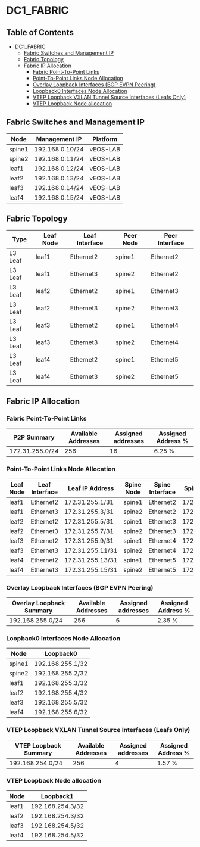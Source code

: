 # DC1_FABRIC

## Table of Contents

- [DC1_FABRIC](#dc1fabric )
  - [Fabric Switches and Management IP](#fabric-switches-and-management-ip)
  - [Fabric Topology](#fabric-topology)
  - [Fabric IP Allocation](#fabric-ip-allocation)
    - [Fabric Point-To-Point Links](#fabric-point-to-point-links)
    - [Point-To-Point Links Node Allocation](#point-to-point-links-node-allocation)
    - [Overlay Loopback Interfaces (BGP EVPN Peering)](#overlay-loopback-interfaces-bgp-evpn-peering)
    - [Loopback0 Interfaces Node Allocation](#loopback0-interfaces-node-allocation)
    - [VTEP Loopback VXLAN Tunnel Source Interfaces (Leafs Only)](#vtep-loopback-vxlan-tunnel-source-interfaces-leafs-only)
    - [VTEP Loopback Node allocation](#vtep-loopback-node-allocation)

## Fabric Switches and Management IP

| Node | Management IP | Platform |
| ---- | ------------- | -------- |
| spine1 | 192.168.0.10/24 | vEOS-LAB |
| spine2 | 192.168.0.11/24 | vEOS-LAB |
| leaf1 | 192.168.0.12/24 | vEOS-LAB |
| leaf2 | 192.168.0.13/24 | vEOS-LAB |
| leaf3 | 192.168.0.14/24 | vEOS-LAB |
| leaf4 | 192.168.0.15/24 | vEOS-LAB |

## Fabric Topology

| Type | Leaf Node | Leaf Interface | Peer Node | Peer Interface |
| ---- | --------- | -------------- | --------- | -------------- |
| L3 Leaf | leaf1 | Ethernet2 | spine1 | Ethernet2 |
| L3 Leaf | leaf1 | Ethernet3 | spine2 | Ethernet2 |
| L3 Leaf | leaf2 | Ethernet2 | spine1 | Ethernet3 |
| L3 Leaf | leaf2 | Ethernet3 | spine2 | Ethernet3 |
| L3 Leaf | leaf3 | Ethernet2 | spine1 | Ethernet4 |
| L3 Leaf | leaf3 | Ethernet3 | spine2 | Ethernet4 |
| L3 Leaf | leaf4 | Ethernet2 | spine1 | Ethernet5 |
| L3 Leaf | leaf4 | Ethernet3 | spine2 | Ethernet5 |

## Fabric IP Allocation

### Fabric Point-To-Point Links

| P2P Summary | Available Addresses | Assigned addresses | Assigned Address % |
| ----------- | ------------------- | ------------------ | ------------------ |
| 172.31.255.0/24 | 256 | 16 | 6.25 % |

### Point-To-Point Links Node Allocation

| Leaf Node | Leaf Interface | Leaf IP Address | Spine Node | Spine Interface | Spine IP Address |
| --------- | -------------- | --------------- | ---------- | --------------- | ---------------- |
| leaf1 | Ethernet2 | 172.31.255.1/31 | spine1 | Ethernet2 | 172.31.255.0/31 |
| leaf1 | Ethernet3 | 172.31.255.3/31 | spine2 | Ethernet2 | 172.31.255.2/31 |
| leaf2 | Ethernet2 | 172.31.255.5/31 | spine1 | Ethernet3 | 172.31.255.4/31 |
| leaf2 | Ethernet3 | 172.31.255.7/31 | spine2 | Ethernet3 | 172.31.255.6/31 |
| leaf3 | Ethernet2 | 172.31.255.9/31 | spine1 | Ethernet4 | 172.31.255.8/31 |
| leaf3 | Ethernet3 | 172.31.255.11/31 | spine2 | Ethernet4 | 172.31.255.10/31 |
| leaf4 | Ethernet2 | 172.31.255.13/31 | spine1 | Ethernet5 | 172.31.255.12/31 |
| leaf4 | Ethernet3 | 172.31.255.15/31 | spine2 | Ethernet5 | 172.31.255.14/31 |

### Overlay Loopback Interfaces (BGP EVPN Peering)

| Overlay Loopback Summary | Available Addresses | Assigned addresses | Assigned Address % |
| ------------------------ | ------------------- | ------------------ | ------------------ |
| 192.168.255.0/24 | 256 | 6 | 2.35 % |

### Loopback0 Interfaces Node Allocation

| Node | Loopback0 |
| ---- | --------- |
| spine1 | 192.168.255.1/32 |
| spine2 | 192.168.255.2/32 |
| leaf1 | 192.168.255.3/32 |
| leaf2 | 192.168.255.4/32 |
| leaf3 | 192.168.255.5/32 |
| leaf4 | 192.168.255.6/32 |

### VTEP Loopback VXLAN Tunnel Source Interfaces (Leafs Only)

| VTEP Loopback Summary | Available Addresses | Assigned addresses | Assigned Address % |
| --------------------- | ------------------- | ------------------ | ------------------ |
| 192.168.254.0/24 | 256 | 4 | 1.57 % |

### VTEP Loopback Node allocation

| Node | Loopback1 |
| ---- | --------- |
| leaf1 | 192.168.254.3/32 |
| leaf2 | 192.168.254.3/32 |
| leaf3 | 192.168.254.5/32 |
| leaf4 | 192.168.254.5/32 |